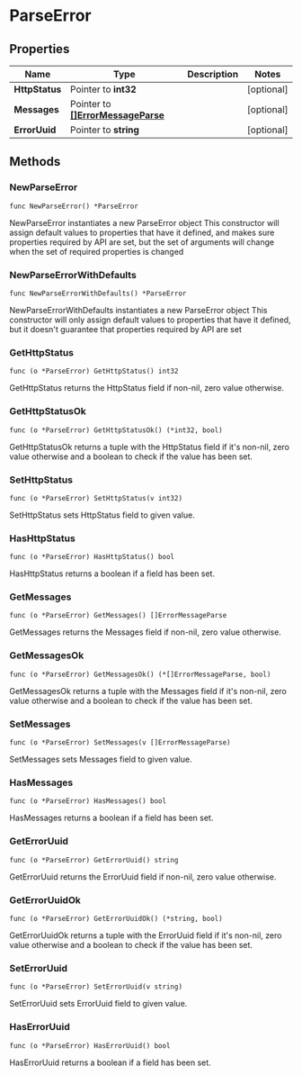 # ParseError

## Properties

|Name | Type | Description | Notes|
|------------ | ------------- | ------------- | -------------|
|**HttpStatus** | Pointer to **int32** |  | [optional] |
|**Messages** | Pointer to [**[]ErrorMessageParse**](ErrorMessageParse.md) |  | [optional] |
|**ErrorUuid** | Pointer to **string** |  | [optional] |

## Methods

### NewParseError

`func NewParseError() *ParseError`

NewParseError instantiates a new ParseError object
This constructor will assign default values to properties that have it defined,
and makes sure properties required by API are set, but the set of arguments
will change when the set of required properties is changed

### NewParseErrorWithDefaults

`func NewParseErrorWithDefaults() *ParseError`

NewParseErrorWithDefaults instantiates a new ParseError object
This constructor will only assign default values to properties that have it defined,
but it doesn't guarantee that properties required by API are set

### GetHttpStatus

`func (o *ParseError) GetHttpStatus() int32`

GetHttpStatus returns the HttpStatus field if non-nil, zero value otherwise.

### GetHttpStatusOk

`func (o *ParseError) GetHttpStatusOk() (*int32, bool)`

GetHttpStatusOk returns a tuple with the HttpStatus field if it's non-nil, zero value otherwise
and a boolean to check if the value has been set.

### SetHttpStatus

`func (o *ParseError) SetHttpStatus(v int32)`

SetHttpStatus sets HttpStatus field to given value.

### HasHttpStatus

`func (o *ParseError) HasHttpStatus() bool`

HasHttpStatus returns a boolean if a field has been set.

### GetMessages

`func (o *ParseError) GetMessages() []ErrorMessageParse`

GetMessages returns the Messages field if non-nil, zero value otherwise.

### GetMessagesOk

`func (o *ParseError) GetMessagesOk() (*[]ErrorMessageParse, bool)`

GetMessagesOk returns a tuple with the Messages field if it's non-nil, zero value otherwise
and a boolean to check if the value has been set.

### SetMessages

`func (o *ParseError) SetMessages(v []ErrorMessageParse)`

SetMessages sets Messages field to given value.

### HasMessages

`func (o *ParseError) HasMessages() bool`

HasMessages returns a boolean if a field has been set.

### GetErrorUuid

`func (o *ParseError) GetErrorUuid() string`

GetErrorUuid returns the ErrorUuid field if non-nil, zero value otherwise.

### GetErrorUuidOk

`func (o *ParseError) GetErrorUuidOk() (*string, bool)`

GetErrorUuidOk returns a tuple with the ErrorUuid field if it's non-nil, zero value otherwise
and a boolean to check if the value has been set.

### SetErrorUuid

`func (o *ParseError) SetErrorUuid(v string)`

SetErrorUuid sets ErrorUuid field to given value.

### HasErrorUuid

`func (o *ParseError) HasErrorUuid() bool`

HasErrorUuid returns a boolean if a field has been set.


